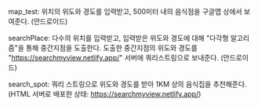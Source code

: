 map_test: 위치의 위도와 경도를 입력받고, 500미터 내의 음식점을 구글맵 상에서 보여준다. (안드로이드)

searchPlace: 다수의 위치를 입력받고, 입력받은 위도와 경도에 대해 "다각형 알고리즘"을 통해 중간지점을 도출한다. 도출한 중간지점의 위도와 경도를 "https://searchmyview.netlify.app/" 서버에 쿼리스트링으로 보내준다. (안드로이드)

search_spot: 쿼리 스트링으로 위도와 경도를 받아 1KM 상의 음식집을 추천해준다. (HTML 서버로 배포한 상태: https://searchmyview.netlify.app/)

